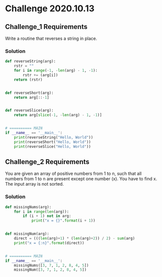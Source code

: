 # Challenge 2020.10.13

## Challenge_1 Requirements
Write a routine that reverses a string in place.

### Solution
```python
def reverseString(arg):
    rstr = ""
    for i in range(-1, -len(arg) - 1, -1):
        rstr += (arg[i])
    return (rstr)


def reverseShort(arg):
    return arg[::-1]


def reverseSlice(arg):
    return arg[slice(-1, -len(arg) - 1, -1)]


# ========== MAIN
if __name__ == '__main__':
    print(reverseString("Hello, World"))
    print(reverseShort("Hello, World"))
    print(reverseSlice("Hello, World"))
```

## Challenge_2 Requirements
You are given an array of positive numbers from 1 to n, such that all numbers from 1 to n are present except one number (x). You have to find x. The input array is not sorted.

### Solution
```python
def missingNums(arg):
    for i in range(len(arg)):
        if (i + 1) not in arg:
            print("x = {}".format(i + 1))


def missingNum(arg):
    direct = (((len(arg)+1) * (len(arg)+2)) / 2) - sum(arg)
    print("x = {:n}".format(direct))


# ========== MAIN
if __name__ == '__main__':
    missingNums([3, 7, 1, 2, 8, 4, 5])
    missingNum([3, 7, 1, 2, 8, 4, 5])
```
